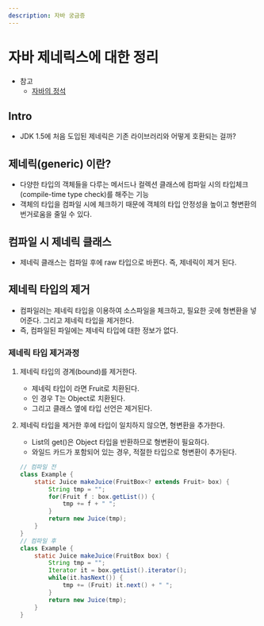 ```yaml
---
description: 자바 궁금증
---
```


# 자바 제네릭스에 대한 정리

- 참고
	- [자바의 정석](https://codechobo.tistory.com/)

## Intro 

- JDK 1.5에 처음 도입된 제네릭은 기존 라이브러리와 어떻게 호환되는 걸까?

## 제네릭(generic) 이란?

- 다양한 타입의 객체들을 다루는 메서드나 컬렉션 클래스에 컴파일 시의 타입체크(compile-time type check)를 해주는 기능
- 객체의 타입을 컴파일 시에 체크하기 때문에 객체의 타입 안정성을 높이고 형변환의 번거로움을 줄일 수 있다.

## 컴파일 시 제네릭 클래스

- 제네릭 클래스는 컴파일 후에 raw 타입으로 바뀐다. 즉, 제네릭이 제거 된다.

## 제네릭 타입의 제거

- 컴파일러는 제네릭 타입을 이용하여 소스파일을 체크하고, 필요한 곳에 형변환을 넣어준다. 그리고 제네릭 타입을 제거한다.
- 즉, 컴파일된 파일에는 제네릭 타입에 대한 정보가 없다.

### 제네릭 타입 제거과정

1. 제네릭 타입의 경계(bound)를 제거한다.
    - 제네릭 타입이 <T extends Fruit> 라면 Fruit로 치환된다.
	- <T>인 경우 T는 Object로 치환된다.
	- 그리고 클래스 옆에 타입 선언은 제거된다.
	
2. 제네릭 타입을 제거한 후에 타입이 일치하지 않으면, 형변환을 추가한다.
	- List의 get()은 Object 타입을 반환하므로 형변환이 필요하다.
	- 와일드 카드가 포함되어 있는 경우, 적절한 타입으로 형변환이 추가된다.
	```java
 	// 컴파일 전
	class Example {
 		static Juice makeJuice(FruitBox<? extends Fruit> box) {
 			String tmp = "";
 			for(Fruit f : box.getList()) {
 				tmp += f + " ";
			}
 			return new Juice(tmp);
    	}
	}
	// 컴파일 후
	class Example {
		static Juice makeJuice(FruitBox box) {
			String tmp = "";
 			Iterator it = box.getList().iterator();
 			while(it.hasNext()) {
 				tmp += (Fruit) it.next() + " "; 			
			}
 			return new Juice(tmp);
		}
	}
	```
